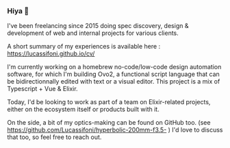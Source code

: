 ### Hiya 👋

I've been freelancing since 2015 doing spec discovery, design & development of web and internal projects for various clients.  

A short summary of my experiences is available here : https://lucassifoni.github.io/cv/  

I'm currently working on a homebrew no-code/low-code design automation software, for which I'm building Ovo2, a functional script language that can be bidirectionnally edited with text or a visual editor. This project is a mix of Typescript + Vue & Elixir.

Today, I'd be looking to work as part of a team on Elixir-related projects, either on the ecosystem itself or products built with it.

On the side, a bit of my optics-making can be found on GitHub too. (see https://github.com/Lucassifoni/hyperbolic-200mm-f3.5- ) I'd love to discuss that too, so feel free to reach out.
